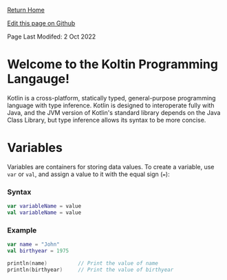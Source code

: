 [Return Home](https://mangoisbest.github.io/code-helper/)

[Edit this page on Github](https://github.com/mangoisbest/code-helper/edit/main/src/pages/Kotlin/Kotlin.md)

Page Last Modifed: 2 Oct 2022

# Welcome to the Koltin Programming Langauge!

Kotlin is a cross-platform, statically typed, general-purpose programming language with type inference. Kotlin is designed to interoperate fully with Java, and the JVM version of Kotlin's standard library depends on the Java Class Library, but type inference allows its syntax to be more concise.

# Variables

Variables are containers for storing data values. To create a variable, use ```var``` or ```val```, and assign a value to it with the equal sign (```=```):

### Syntax

```kotlin
var variableName = value
val variableName = value
```

### Example 

```kotlin
var name = "John"
val birthyear = 1975

println(name)          // Print the value of name
println(birthyear)     // Print the value of birthyear
```